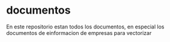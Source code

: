 # documentos
En este repositorio estan todos los documentos, en especial los documentos de einformacion de empresas para vectorizar
